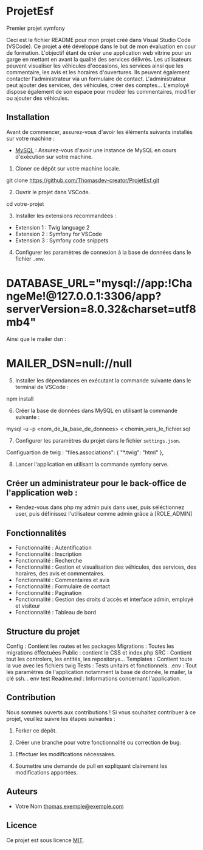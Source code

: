 # ProjetEsf
Premier projet symfony

Ceci est le fichier README pour mon projet créé dans Visual Studio Code (VSCode). Ce projet a été développé dans le but de mon évaluation en cour de formation.
L'objectif étant de créer une application web vitrine pour un garge en mettant en avant la qualité des services délivrés.
Les utilisateurs peuvent visualiser les véhicules d'occasions, les services ainsi que les commentaire, les avis et les horaires d'ouvertures. Ils peuvent également contacter l'administrateur via un formulaire de contact.
L'administrateur peut ajouter des services, des véhicules, créer des comptes...
L'employé dispose également de son espace pour modéer les commentaires, modifier ou ajouter des véhicules.

## Installation

Avant de commencer, assurez-vous d'avoir les éléments suivants installés sur votre machine :

- [MySQL](https://www.mysql.com/) : Assurez-vous d'avoir une instance de MySQL en cours d'exécution sur votre machine.

1. Cloner ce dépôt sur votre machine locale.

git clone https://github.com/Thomasdev-creator/ProjetEsf.git

2. Ouvrir le projet dans VSCode.

cd votre-projet

3. Installer les extensions recommandées :
- Extension 1 : Twig language 2
- Extension 2 : Symfony for VSCode
- Extension 3 : Symfony code snippets

4. Configurer les paramètres de connexion à la base de données dans le fichier `.env`.

# DATABASE_URL="mysql://app:!ChangeMe!@127.0.0.1:3306/app?serverVersion=8.0.32&charset=utf8mb4"
Ainsi que le mailer dsn : 
# MAILER_DSN=null://null

5. Installer les dépendances en exécutant la commande suivante dans le terminal de VSCode :

npm install

6. Créer la base de données dans MySQL en utilisant la commande suivante :

mysql -u <utilisateur> -p <nom_de_la_base_de_donnees> < chemin_vers_le_fichier.sql

7. Configurer les paramètres du projet dans le fichier `settings.json`.

Configuartion de twig : "files.associations": {
        "*.twig": "html"
    },

8. Lancer l'application en utilisant la commande symfony serve.

## Créer un administrateur pour le back-office de l'application web : 

- Rendez-vous dans php my admin puis dans user, puis séléctionnez user, puis définissez l'utilisateur comme admin grâce à [ROLE_ADMIN]

## Fonctionnalités

- Fonctionnalité : Autentification
- Fonctionnalité : Inscription
- Fonctionnalité : Recherche
- Fonctionnalité : Gestion et visualisation des véhicules, des services, des horaires, des avis et commentaires.
- Fonctionnalité : Commentaires et avis 
- Fonctionnalité : Formulaire de contact
- Fonctionnalité : Pagination
- Fonctionnalité : Gestion des droits d'accès et interface admin, employé et visiteur
- Fonctionnalité : Tableau de bord

## Structure du projet

Config : Contient les routes et les packages
Migrations : Toutes les migrations éfféctuées
Public : contient le CSS et index.php
SRC : Contient tout les controlers, les entités, les repositorys...
Templates : Contient toute la vue avec les fichiers twig
Tests : Tests unitairs et fonctionnels. 
.env : Tout les paramètres de l'application notamment la base de donnée, le mailer, la clé ssh.
. env test
Readme.md : Informations concernant l'application.


## Contribution

Nous sommes ouverts aux contributions ! Si vous souhaitez contribuer à ce projet, veuillez suivre les étapes suivantes :

1. Forker ce dépôt.

2. Créer une branche pour votre fonctionnalité ou correction de bug.


3. Effectuer les modifications nécessaires.

4. Soumettre une demande de pull en expliquant clairement les modifications apportées.

## Auteurs

- Votre Nom <thomas.exemple@exemple.com>

## Licence

Ce projet est sous licence [MIT](https://opensource.org/licenses/MIT).





